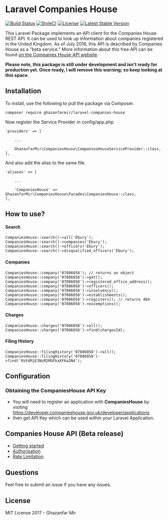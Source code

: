 # Laravel Companies House 

[![Build Status](https://travis-ci.org/ghazanfarmir/laravel-companies-house.svg?branch=master)](https://travis-ci.org/ghazanfarmir/laravel-companies-house) [![StyleCI](https://styleci.io/repos/100057895/shield?branch=master)](https://styleci.io/repos/100057895) [![License](https://poser.pugx.org/ghazanfarmir/laravel-companies-house/license)](https://packagist.org/packages/ghazanfarmir/laravel-companies-house) [![Latest Stable Version](https://poser.pugx.org/ghazanfarmir/laravel-companies-house/v/stable)](https://packagist.org/packages/ghazanfarmir/laravel-companies-house)

This Laravel Package implements an API client for the Companies House REST API. It can be used to look up information about companies registered in the United Kingdom.
As of July 2016, this API is described by Companies House as a "beta service."
More information about this free API can be found
[on the Companies House API website](https://developer.companieshouse.gov.uk/api/docs/index.html).

**Please note, this package is still under development and isn't ready for production yet. Once ready, I will remove this warning; so keep looking at this space.**

## Installation

To install, use the following to pull the package via Composer.

```
composer require ghazanfarmir/laravel-companies-house
```

Now register the Service Provider in config/app.php

```
'providers' => [
    
    ...
    
    GhazanfarMir\CompaniesHouse\CompaniesHouseServiceProvider::class,
],
```
And also add the alias to the same file.

```
'aliases' => [
    
    ...
    
    'CompaniesHouse' => GhazanfarMir\CompaniesHouse\Facades\CompaniesHouse::class,
],
```

## How to use?

#### Search

```
CompaniesHouse::search()->all('Ebury');
CompaniesHouse::search()->companies('Ebury');
CompaniesHouse::search()->officers('Ebury');
CompaniesHouse::search()->disqualified_officers('Ebury');
```

#### Companies

```
CompaniesHouse::company('07086058'); // returns an object
CompaniesHouse::company('07086058')->get();
CompaniesHouse::company('07086058')->registered_office_address();
CompaniesHouse::company('07086058')->officers();
CompaniesHouse::company('07086058')->insolvency();
CompaniesHouse::company('07086058')->establishments();
CompaniesHouse::company('07086058')->registers(); // returns 404
CompaniesHouse::company('07086058')->excemptions();
```

#### Charges

```
CompaniesHouse::charges('07086058')->all();
CompaniesHouse::charges('07086058')->find(chargesId);
```

#### Filing History

```
CompaniesHouse::filingHistory('07086058')->all();
CompaniesHouse::filingHistory('07086058')->find('MzE4MjE3NzM2MGFkaXF6a2N4');
```

## Configuration

### Obtaining the CompaniesHouse API Key

 - You will need to register an application with **CompaniesHouse** by visiting https://developer.companieshouse.gov.uk/developer/applications.
 - then get API Key which can be used within your Laravel Application.

## Companies House API (Beta release)

 - [Getting started](https://developer.companieshouse.gov.uk/api/docs/) 
 - [Authorisation](https://developer.companieshouse.gov.uk/api/docs/index/gettingStarted/apikey_authorisation.html)
 - [Rate Limitation](https://developer.companieshouse.gov.uk/api/docs/index/gettingStarted/rateLimiting.html)

## Questions
Feel free to submit an issue if you have any issues.

## License

MIT License 2017 - Ghazanfar Mir
